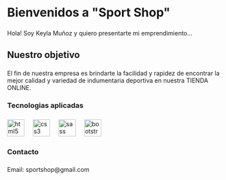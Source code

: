 <h1 align="left">Bienvenidos a "Sport Shop"</h1>

###

<p align="left">Hola! Soy Keyla Muñoz y quiero presentarte mi emprendimiento...</p>

###

<h2 align="left">Nuestro objetivo</h2>

###

<p align="left">El fin de nuestra empresa es brindarte la facilidad y rapidez de encontrar la mejor calidad y variedad de indumentaria deportiva en nuestra TIENDA ONLINE.</p>

###

<h3 align="left">Tecnologias aplicadas</h3>

###

<div align="left">
  <img src="https://cdn.jsdelivr.net/gh/devicons/devicon/icons/html5/html5-original.svg" height="40" alt="html5 logo"  />
  <img width="12" />
  <img src="https://cdn.jsdelivr.net/gh/devicons/devicon/icons/css3/css3-original.svg" height="40" alt="css3 logo"  />
  <img width="12" />
  <img src="https://cdn.jsdelivr.net/gh/devicons/devicon/icons/sass/sass-original.svg" height="40" alt="sass logo"  />
  <img width="12" />
  <img src="https://cdn.jsdelivr.net/gh/devicons/devicon/icons/bootstrap/bootstrap-original.svg" height="40" alt="bootstrap logo"  />
</div>

###

<h3 align="left">Contacto</h3>

###

<p align="left">Email: sportshop@gmail.com</p>

###
